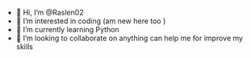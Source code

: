 - 👋 Hi, I’m @Raslen02
- 👀 I’m interested in coding (am new here too )
- 🌱 I’m currently learning Python
- 💞️ I’m looking to collaborate on anything can help me for improve my skills 

<!---
Raslen02/Raslen02 is a ✨ special ✨ repository because its `README.md` (this file) appears on your GitHub profile.
You can click the Preview link to take a look at your changes.
--->
